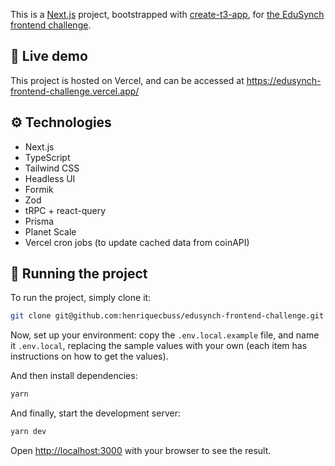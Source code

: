 This is a [Next.js](https://nextjs.org/) project, bootstrapped with [create-t3-app](https://create.t3.gg/), for [the EduSynch frontend challenge](https://github.com/edusynch/frontend-challenge).

## 📄 Live demo

This project is hosted on Vercel, and can be accessed at https://edusynch-frontend-challenge.vercel.app/

## ⚙️ Technologies

- Next.js
- TypeScript
- Tailwind CSS
- Headless UI
- Formik
- Zod
- tRPC + react-query
- Prisma
- Planet Scale
- Vercel cron jobs (to update cached data from coinAPI)

## 🚀 Running the project

To run the project, simply clone it:

```bash
git clone git@github.com:henriquecbuss/edusynch-frontend-challenge.git
```

Now, set up your environment: copy the `.env.local.example` file, and name it `.env.local`, replacing the sample values with your own (each item has instructions on how to get the values).

And then install dependencies:

```bash
yarn
```

And finally, start the development server:

```bash
yarn dev
```

Open [http://localhost:3000](http://localhost:3000) with your browser to see the result.
